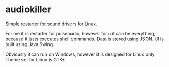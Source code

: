 # audiokiller
Simple restarter for sound drivers for Linux.

For me it is restarter for pulseaudio, however for u it can be everything, because it justs executes shell commands.
Data is stored using JSON.
UI is built using Java Swing.

Obviously it can run on Windows, however it is designed for Linux only. 
Theme set for Linux is GTK+.


